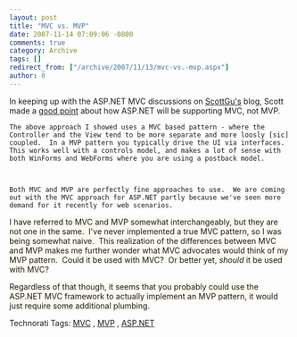 ```yaml
---
layout: post
title: "MVC vs. MVP"
date: 2007-11-14 07:09:06 -0800
comments: true
category: Archive
tags: []
redirect_from: ["/archive/2007/11/13/mvc-vs.-mvp.aspx"]
author: 0
---
```

<!-- more -->
<p>In keeping up with the ASP.NET MVC discussions on <a href="http://weblogs.asp.net/scottgu" target="_blank">ScottGu's</a> blog, Scott made a <a href="http://weblogs.asp.net/scottgu/archive/2007/11/13/asp-net-mvc-framework-part-1.aspx#5132370" target="_blank">good point</a> about how ASP.NET will be supporting MVC, not MVP.</p>  <p><code>The above approach I showed uses a MVC based pattern - where the Controller and the View tend to be more separate and more loosly [sic] coupled.  In a MVP pattern you typically drive the UI via interfaces.  This works well with a controls model, and makes a lot of sense with both WinForms and WebForms where you are using a postback model.</p>    <p>Both MVC and MVP are perfectly fine approaches to use.  We are coming out with the MVC approach for ASP.NET partly because we've seen more demand for it recently for web scenarios.</code></p>  <p><font style="background-color: #fcfaf0">I have referred to MVC and MVP somewhat interchangeably, but they are not one in the same.  I've never implemented a true MVC pattern, so I was being somewhat naive.  This realization of the differences between MVC and MVP makes me further wonder what MVC advocates would think of my MVP pattern.  Could it be used with MVC?  Or better yet, <em>should</em> it be used with MVC?</font></p>  <p><font style="background-color: #fcfaf0">Regardless of that though, it seems that you probably could use the ASP.NET MVC framework to actually implement an MVP pattern, it would just require some additional plumbing.</font></p>  <div class="wlWriterSmartContent" id="scid:0767317B-992E-4b12-91E0-4F059A8CECA8:6c80a4d2-d574-4962-b308-f6a8ddb35605" style="padding-right: 0px; display: inline; padding-left: 0px; padding-bottom: 0px; margin: 0px; padding-top: 0px">Technorati Tags:  		<a href="http://technorati.com/tags/MVC" rel="tag">MVC</a> 		,  		<a href="http://technorati.com/tags/MVP" rel="tag">MVP</a> 		,  		<a href="http://technorati.com/tags/ASP.NET" rel="tag">ASP.NET</a> 		</div>

